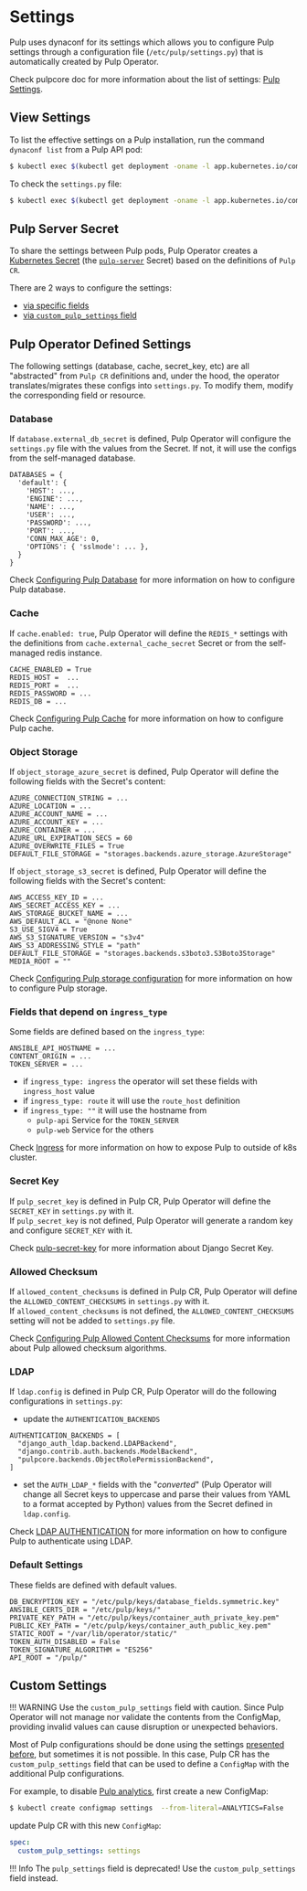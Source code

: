 # Settings


Pulp uses dynaconf for its settings which allows you to configure Pulp settings
through a configuration file (`/etc/pulp/settings.py`) that is automatically
created by Pulp Operator.

Check pulpcore doc for more information about the list of settings: [Pulp Settings](https://docs.pulpproject.org/pulpcore/configuration/settings.html).

## View Settings

To list the effective settings on a Pulp installation, run the command `dynaconf list`
from a Pulp API pod:

```sh
$ kubectl exec $(kubectl get deployment -oname -l app.kubernetes.io/component=api) -- dynaconf list
```

To check the `settings.py` file:
```sh
$ kubectl exec $(kubectl get deployment -oname -l app.kubernetes.io/component=api) -- cat /etc/pulp/settings.py
```

## Pulp Server Secret

To share the settings between Pulp pods, Pulp Operator creates a
[Kubernetes Secret](https://kubernetes.io/docs/concepts/configuration/secret/)
(the [`pulp-server`](/pulp_operator/configuring/secrets/#pulp-server) Secret)
based on the definitions of `Pulp CR`.

There are 2 ways to configure the settings:

* [via specific fields](#pulp-operator-defined-settings)
* [via `custom_pulp_settings` field](#custom-settings)

## Pulp Operator Defined Settings

The following settings (database, cache, secret_key, etc) are all
"abstracted" from `Pulp CR` definitions and, under the hood, the operator
translates/migrates these configs into `settings.py`. To modify them, modify the
corresponding field or resource.

### Database

If `database.external_db_secret` is defined, Pulp Operator will configure the `settings.py`
file with the values from the Secret. If not, it will use the configs from the
self-managed database.
```
DATABASES = {
  'default': {
    'HOST': ...,
    'ENGINE': ...,
    'NAME': ...,
    'USER': ...,
    'PASSWORD': ...,
    'PORT': ...,
    'CONN_MAX_AGE': 0,
    'OPTIONS': { 'sslmode': ... },
  }
}
```

Check [Configuring Pulp Database](/pulp_operator/configuring/database/) for more
information on how to configure Pulp database.

### Cache

If `cache.enabled: true`, Pulp Operator will define the `REDIS_*` settings with
the definitions from `cache.external_cache_secret` Secret or from the self-managed
redis instance.
```
CACHE_ENABLED = True
REDIS_HOST =  ...
REDIS_PORT =  ...
REDIS_PASSWORD = ...
REDIS_DB = ...
```

Check [Configuring Pulp Cache](/pulp_operator/configuring/cache/) for more
information on how to configure Pulp cache.

### Object Storage

If `object_storage_azure_secret` is defined, Pulp Operator will define the following
fields with the Secret's content:
```
AZURE_CONNECTION_STRING = ...
AZURE_LOCATION = ...
AZURE_ACCOUNT_NAME = ...
AZURE_ACCOUNT_KEY = ...
AZURE_CONTAINER = ...
AZURE_URL_EXPIRATION_SECS = 60
AZURE_OVERWRITE_FILES = True
DEFAULT_FILE_STORAGE = "storages.backends.azure_storage.AzureStorage"
```

If `object_storage_s3_secret` is defined, Pulp Operator will define the following
fields with the Secret's content:
```
AWS_ACCESS_KEY_ID = ...
AWS_SECRET_ACCESS_KEY = ...
AWS_STORAGE_BUCKET_NAME = ...
AWS_DEFAULT_ACL = "@none None"
S3_USE_SIGV4 = True
AWS_S3_SIGNATURE_VERSION = "s3v4"
AWS_S3_ADDRESSING_STYLE = "path"
DEFAULT_FILE_STORAGE = "storages.backends.s3boto3.S3Boto3Storage"
MEDIA_ROOT = ""
```

Check [Configuring Pulp storage configuration](/pulp_operator/configuring/storage/)
for more information on how to configure Pulp storage.

### Fields that depend on `ingress_type`

Some fields are defined based on the `ingress_type`:
```
ANSIBLE_API_HOSTNAME = ...
CONTENT_ORIGIN = ...
TOKEN_SERVER = ...
```

* if `ingress_type: ingress` the operator will set these fields with `ingress_host` value
* if `ingress_type: route` it will use the `route_host` definition
* if `ingress_type: ""` it will use the hostname from
    * `pulp-api` Service for the `TOKEN_SERVER`
    * `pulp-web` Service for the others


Check [Ingress](/pulp_operator/configuring/networking/exposing/#ingress) for more
information on how to expose Pulp to outside of k8s cluster.

### Secret Key

If `pulp_secret_key` is defined in Pulp CR, Pulp Operator will define the `SECRET_KEY`
in `settings.py` with it. <br/>
If `pulp_secret_key` is not defined, Pulp Operator will generate a random key and
configure `SECRET_KEY` with it.

Check [pulp-secret-key](/pulp_operator/configuring/secrets/#pulp-secret-key)
for more information about Django Secret Key.

### Allowed Checksum

If `allowed_content_checksums` is defined in Pulp CR, Pulp Operator will define
the `ALLOWED_CONTENT_CHECKSUMS` in `settings.py` with it. <br/>
If `allowed_content_checksums` is not defined, the `ALLOWED_CONTENT_CHECKSUMS`
setting will not be added to `settings.py` file.

Check [Configuring Pulp Allowed Content Checksums](/pulp_operator/configuring/content_checksums)
for more information about Pulp allowed checksum algorithms.

### LDAP

If `ldap.config` is defined in Pulp CR, Pulp Operator will do the following
configurations in `settings.py`:

* update the `AUTHENTICATION_BACKENDS`
```
AUTHENTICATION_BACKENDS = [
  "django_auth_ldap.backend.LDAPBackend",
  "django.contrib.auth.backends.ModelBackend",
  "pulpcore.backends.ObjectRolePermissionBackend",
]
```

* set the `AUTH_LDAP_*` fields with the "*converted*" (Pulp Operator will change
all Secret keys to uppercase and parse their values from YAML to a format
accepted by Python) values from the Secret defined in `ldap.config`.

Check [LDAP AUTHENTICATION](/pulp_operator/configuring/ldap) for more
information on how to configure Pulp to authenticate using LDAP.

### Default Settings

These fields are defined with default values.
```
DB_ENCRYPTION_KEY = "/etc/pulp/keys/database_fields.symmetric.key"
ANSIBLE_CERTS_DIR = "/etc/pulp/keys/"
PRIVATE_KEY_PATH = "/etc/pulp/keys/container_auth_private_key.pem"
PUBLIC_KEY_PATH = "/etc/pulp/keys/container_auth_public_key.pem"
STATIC_ROOT = "/var/lib/operator/static/"
TOKEN_AUTH_DISABLED = False
TOKEN_SIGNATURE_ALGORITHM = "ES256"
API_ROOT = "/pulp/"
```


## Custom Settings

!!! WARNING
    Use the `custom_pulp_settings` field with caution. Since Pulp Operator will not manage
    nor validate the contents from the ConfigMap, providing invalid values can cause disruption or
    unexpected behaviors.

Most of Pulp configurations should be done using the settings [presented before](/pulp_operator/configuring/pulp_settings/#pulp-operator-defined-settings),
but sometimes it is not possible. In this case, Pulp CR has the `custom_pulp_settings`
field that can be used to define a `ConfigMap` with the additional Pulp configurations.

For example, to disable
[Pulp analytics](https://docs.pulpproject.org/pulpcore/configuration/settings.html#analytics), first create a new ConfigMap:
```bash
$ kubectl create configmap settings  --from-literal=ANALYTICS=False
```

update Pulp CR with this new `ConfigMap`:

```yaml
spec:
  custom_pulp_settings: settings
```


!!! Info
    The `pulp_settings` field is deprecated!
    Use the `custom_pulp_settings` field instead.
